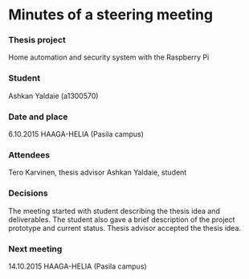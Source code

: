 # Minutes of a steering meeting

### Thesis project	
Home automation and security system with the Raspberry Pi

### Student
Ashkan Yaldaie (a1300570)

### Date and place
6.10.2015
HAAGA-HELIA (Pasila campus)

### Attendees		
Tero Karvinen, thesis advisor
Ashkan Yaldaie, student




### Decisions
The meeting started with student describing the thesis idea and deliverables. The student also gave a brief description of the project prototype and current status.
Thesis advisor accepted the thesis idea.


### Next meeting
14.10.2015 HAAGA-HELIA (Pasila campus)
